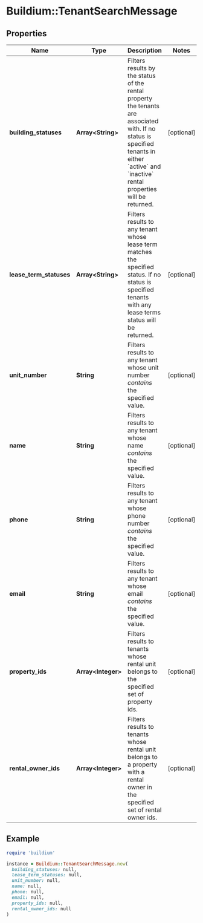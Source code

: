 # Buildium::TenantSearchMessage

## Properties

| Name | Type | Description | Notes |
| ---- | ---- | ----------- | ----- |
| **building_statuses** | **Array&lt;String&gt;** | Filters results by the status of the rental property the tenants are associated with. If no status is specified tenants in either &#x60;active&#x60; and &#x60;inactive&#x60; rental properties will be returned. | [optional] |
| **lease_term_statuses** | **Array&lt;String&gt;** | Filters results to any tenant whose lease term matches the specified status.  If no status is specified tenants with any lease terms status will be returned. | [optional] |
| **unit_number** | **String** | Filters results to any tenant whose unit number *contains* the specified value. | [optional] |
| **name** | **String** | Filters results to any tenant whose name *contains* the specified value. | [optional] |
| **phone** | **String** | Filters results to any tenant whose phone number *contains* the specified value. | [optional] |
| **email** | **String** | Filters results to any tenant whose email *contains* the specified value. | [optional] |
| **property_ids** | **Array&lt;Integer&gt;** | Filters results to tenants whose rental unit belongs to the specified set of property ids. | [optional] |
| **rental_owner_ids** | **Array&lt;Integer&gt;** | Filters results to tenants whose rental unit belongs to a property with a rental owner in the specified set of rental owner ids. | [optional] |

## Example

```ruby
require 'buildium'

instance = Buildium::TenantSearchMessage.new(
  building_statuses: null,
  lease_term_statuses: null,
  unit_number: null,
  name: null,
  phone: null,
  email: null,
  property_ids: null,
  rental_owner_ids: null
)
```

